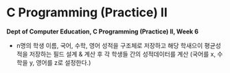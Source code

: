 # C Programming (Practice) II
**Dept of Computer Education, C Programming (Practice) II, Week 6**

- n명의 학생 이름, 국어, 수학, 영어 성적을 구조체로 저장하고 해당 학새으이 평균성적을 저장하는 필드 설계 & 계산 후 각 학생들 간의 성적데이터를 계산 (국어를 x, 수학을 y, 영어를 z로 설정한다.)
